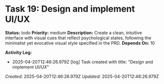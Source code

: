 # Task 19: Design and implement UI/UX

**Status:** todo
**Priority:** medium
**Description:**
Create a clean, intuitive interface with visual cues that reflect psychological states, following the minimalist yet evocative visual style specified in the PRD.
**Depends On:** 10

**Activity Log:**
* 2025-04-20T12:46:26.979Z [log] Task created with title: "Design and implement UI/UX"

*Created:* 2025-04-20T12:46:26.979Z
*Updated:* 2025-04-20T12:46:26.979Z
